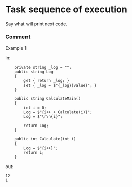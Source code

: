 <!-- ENGLISH -->
# Task sequence of execution

Say what will print next code.


### Comment


Example 1

in:
```
    private string _log = "";
    public string Log
    {
        get { return _log; }
        set { _log = $"{_log}{value}"; }
    }

    public string CalculateMain()
    {
        int i = 0;
        Log = $"{i++ + Calculate(i)}";
        Log = $"\r\n{i}";

        return Log;
    }

    public int Calculate(int i)
    {
        Log = $"{i++}";
        return i;
    }
```
out:
```
12
1
```